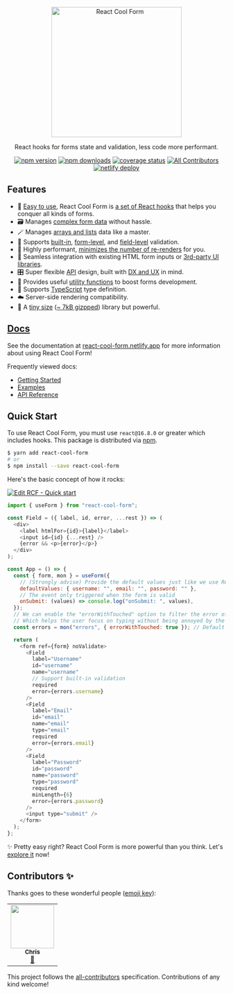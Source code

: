 <p align="center">
  <a href="https://react-cool-form.netlify.app" title="React Cool Form"><img src="https://react-cool-form.netlify.app/img/logo-github.svg" width="300px" alt="React Cool Form"></a>
</p>

<p align="center">React hooks for forms state and validation, less code more performant.</p>

<div align="center">

[![npm version](https://img.shields.io/npm/v/react-cool-form?style=flat-square)](https://www.npmjs.com/package/react-cool-form)
[![npm downloads](https://img.shields.io/npm/dt/react-cool-form?style=flat-square)](https://www.npmtrends.com/react-cool-form)
[![coverage status](https://img.shields.io/coveralls/github/wellyshen/react-cool-form?style=flat-square)](https://coveralls.io/github/wellyshen/react-cool-form?branch=master)
[![All Contributors](https://img.shields.io/badge/all_contributors-1-orange.svg?style=flat-square)](#contributors-)
[![netlify deploy](https://img.shields.io/netlify/3c201e27-b611-4512-b827-9523af7a1ae5?style=flat-square)](https://app.netlify.com/sites/react-cool-form/deploys)

</div>

## Features

- 🎣 [Easy to use](https://react-cool-form.netlify.app/docs/getting-started/integration-an-existing-form), React Cool Form is [a set of React hooks](https://react-cool-form.netlify.app/docs/api-reference/use-form) that helps you conquer all kinds of forms.
- 🗃 Manages [complex form data](https://react-cool-form.netlify.app/docs/getting-started/complex-structures) without hassle.
- 🪄 Manages [arrays and lists](https://react-cool-form.netlify.app/docs/getting-started/arrays-and-lists) data like a master.
- 🚦 Supports [built-in](https://react-cool-form.netlify.app/docs/getting-started/validation-guide#built-in-validation), [form-level](https://react-cool-form.netlify.app/docs/getting-started/validation-guide#form-level-validation), and [field-level](https://react-cool-form.netlify.app/docs/getting-started/validation-guide#field-level-validation) validation.
- 🚀 Highly performant, [minimizes the number of re-renders](https://react-cool-form.netlify.app#performance-matters) for you.
- 🧱 Seamless integration with existing HTML form inputs or [3rd-party UI libraries](https://react-cool-form.netlify.app/docs/getting-started/3rd-party-ui-libraries).
- 🎛 Super flexible [API](https://react-cool-form.netlify.app/docs/api-reference/use-form) design, built with [DX and UX](https://react-cool-form.netlify.app/docs) in mind.
- 🔩 Provides useful [utility functions](https://react-cool-form.netlify.app/docs/api-reference/utility-functions) to boost forms development.
- 📜 Supports [TypeScript](https://react-cool-form.netlify.app/docs/getting-started/typescript-support) type definition.
- ☁️ Server-side rendering compatibility.
- 🦔 A [tiny size](https://react-cool-form.netlify.app/docs/getting-started/bundle-size-overview) ([~ 7kB gizpped](https://bundlephobia.com/result?p=react-cool-form)) library but powerful.

## [Docs](https://react-cool-form.netlify.app)

See the documentation at [react-cool-form.netlify.app](https://react-cool-form.netlify.app) for more information about using React Cool Form!

Frequently viewed docs:

- [Getting Started](https://react-cool-form.netlify.app/docs)
- [Examples](https://react-cool-form.netlify.app/docs/examples/basic)
- [API Reference](https://react-cool-form.netlify.app/docs/api-reference/use-form)

## Quick Start

To use React Cool Form, you must use `react@16.8.0` or greater which includes hooks. This package is distributed via [npm](https://www.npmjs.com/package/react-cool-form).

```sh
$ yarn add react-cool-form
# or
$ npm install --save react-cool-form
```

Here's the basic concept of how it rocks:

[![Edit RCF - Quick start](https://codesandbox.io/static/img/play-codesandbox.svg)](https://codesandbox.io/s/rcf-quick-start-j8p1l?fontsize=14&hidenavigation=1&theme=dark)

```js
import { useForm } from "react-cool-form";

const Field = ({ label, id, error, ...rest }) => (
  <div>
    <label htmlFor={id}>{label}</label>
    <input id={id} {...rest} />
    {error && <p>{error}</p>}
  </div>
);

const App = () => {
  const { form, mon } = useForm({
    // (Strongly advise) Provide the default values just like we use React state
    defaultValues: { username: "", email: "", password: "" },
    // The event only triggered when the form is valid
    onSubmit: (values) => console.log("onSubmit: ", values),
  });
  // We can enable the "errorWithTouched" option to filter the error of an un-blurred field
  // Which helps the user focus on typing without being annoyed by the error message
  const errors = mon("errors", { errorWithTouched: true }); // Default is "false"

  return (
    <form ref={form} noValidate>
      <Field
        label="Username"
        id="username"
        name="username"
        // Support built-in validation
        required
        error={errors.username}
      />
      <Field
        label="Email"
        id="email"
        name="email"
        type="email"
        required
        error={errors.email}
      />
      <Field
        label="Password"
        id="password"
        name="password"
        type="password"
        required
        minLength={6}
        error={errors.password}
      />
      <input type="submit" />
    </form>
  );
};
```

✨ Pretty easy right? React Cool Form is more powerful than you think. Let's [explore it](https://react-cool-form.netlify.app) now!

## Contributors ✨

Thanks goes to these wonderful people ([emoji key](https://allcontributors.org/docs/en/emoji-key)):

<!-- ALL-CONTRIBUTORS-LIST:START - Do not remove or modify this section -->
<!-- prettier-ignore-start -->
<!-- markdownlint-disable -->
<table>
  <tr>
    <td align="center"><a href="https://github.com/Chris-James"><img src="https://avatars.githubusercontent.com/u/4596428?v=4?s=100" width="100px;" alt=""/><br /><sub><b>Chris</b></sub></a><br /><a href="https://github.com/wellyshen/react-cool-form/issues?q=author%3AChris-James" title="Bug reports">🐛</a></td>
  </tr>
</table>

<!-- markdownlint-restore -->
<!-- prettier-ignore-end -->

<!-- ALL-CONTRIBUTORS-LIST:END -->

This project follows the [all-contributors](https://github.com/all-contributors/all-contributors) specification. Contributions of any kind welcome!
